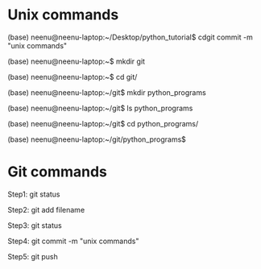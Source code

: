 # Unix commands

(base) neenu@neenu-laptop:~/Desktop/python_tutorial$ cdgit commit -m "unix commands"

(base) neenu@neenu-laptop:~$ mkdir git

(base) neenu@neenu-laptop:~$ cd git/

(base) neenu@neenu-laptop:~/git$ mkdir python_programs

(base) neenu@neenu-laptop:~/git$ ls
python_programs

(base) neenu@neenu-laptop:~/git$ cd python_programs/

(base) neenu@neenu-laptop:~/git/python_programs$ 



# Git commands
Step1: git status

Step2: git add filename

Step3: git status

Step4: git commit -m "unix commands"

Step5: git push


